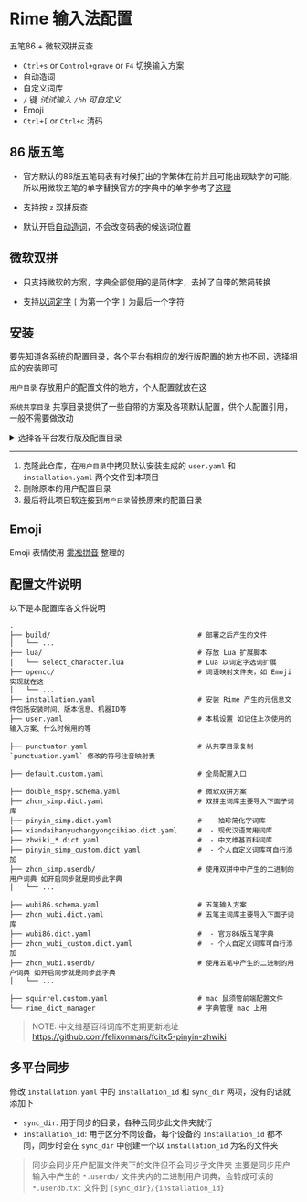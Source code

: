 # Rime 输入法配置

五笔86 + 微软双拼反查

- `Ctrl+s` or `Control+grave` or `F4` 切换输入方案
- 自动造词
- 自定义词库
- `/` 键 _试试输入 `/hh` 可自定义_
- Emoji
- `Ctrl+[` or `Ctrl+c` 清码

## 86 版五笔

- 官方默认的86版五笔码表有时候打出的字繁体在前并且可能出现缺字的可能，所以用微软五笔的单字替换官方的字典中的单字参考了[这理](https://github.com/networm/Rime)

- 支持按 `z` 双拼反查

- 默认开启[自动造词](https://github.com/rime/librime/issues/184)，不会改变码表的候选词位置

## 微软双拼

- 只支持微软的方案，字典全部使用的是简体字，去掉了自带的繁简转换

- 支持[以词定字](https://github.com/BlindingDark/rime-lua-select-character) `[` 为第一个字 `]` 为最后一个字符

## 安装

要先知道各系统的配置目录，各个平台有相应的发行版配置的地方也不同，选择相应的安装即可

`用户目录` 存放用户的配置文件的地方，个人配置就放在这

`系统共享目录` 共享目录提供了一些自带的方案及各项默认配置，供个人配置引用，一般不需要做改动

<details>
<summary>选择各平台发行版及配置目录</summary>
<details>
<summary>Android</summary>
<details>
<summary>Trime</summary>

[Trime](https://github.com/osfans/trime)

- 用户目录：`/storage/emulated/0/Android/data/org.fcitx.fcitx5.android/files/data/rime/`
- 系统共享目录：`/data/user_de/0/org.fcitx.fcitx5.android/usr/share/rime-data/`

</details>
</details>

<details>
<summary>macOS</summary>
<details>
<summary>Squirrel</summary>

[Squirrel](https://github.com/rime/squirrel)

- 用户目录：`~/Library/Rime`
- 系统共享目录：`/Library/Input Methods/Squirrel.app/Contents/SharedSupport/`

</details>
</details>

<details>
<summary>UN*X</summary>
<details>
<summary>Fcitx</summary>

[Fcitx](https://github.com/fcitx/fcitx-rime)

- 用户目录：`~/.config/fcitx/rime`
</details>

<details>
<summary>Fcitx5</summary>

[Fcitx5](https://github.com/fcitx/fcitx5-rime)

- 用户目录：`~/.local/share/fcitx5/rime`
- 系统共享目录：`/usr/share/rime-data`
</details>

<details>
<summary>IBus</summary>

[IBus](https://github.com/rime/ibus-rime)

- 用户目录：`~/.config/ibus/rime`
- 系统共享目录：`/usr/share/rime-data/`
</details>
</details>

<details>
<summary>Windows</summary>
<details>
<summary>Weasel</summary>

[Weasel](https://github.com/rime/weasel)

- 用户目录：`%AppData%\Rime`
</details>
</details>
</details>

---

1. 克隆此仓库，在`用户目录`中拷贝默认安装生成的 `user.yaml` 和 `installation.yaml` 两个文件到本项目
2. 删除原本的用户配置目录
3. 最后将此项目软连接到`用户目录`替换原来的配置目录

## Emoji

Emoji 表情使用 [雾凇拼音](https://github.com/iDvel/rime-ice/tree/main/opencc) 整理的

## 配置文件说明

以下是本配置库各文件说明

```
.
├── build/                                    # 部署之后产生的文件
│   └── ...
├── lua/                                      # 存放 Lua 扩展脚本
│   └── select_character.lua                  # Lua 以词定字选词扩展
├── opencc/                                   # 词语映射文件夹，如 Emoji 实现就在这
│   └── ...
├── installation.yaml                         # 安装 Rime 产生的元信息文件包括安装时间、版本信息、机器ID等
├── user.yaml                                 # 本机设置 如记住上次使用的输入方案、什么时候用的等

├── punctuator.yaml                           # 从共享目录复制 `punctuation.yaml` 修改的符号注音映射表

├── default.custom.yaml                       # 全局配置入口

├── double_mspy.schema.yaml                   # 微软双拼方案
├── zhcn_simp.dict.yaml                       # 双拼主词库主要导入下面子词库
├── pinyin_simp.dict.yaml                     #  - 袖珍简化字词库
├── xiandaihanyuchangyongcibiao.dict.yaml     #  - 现代汉语常用词库
├── zhwiki_*.dict.yaml                        #  - 中文维基百科词库
├── pinyin_simp_custom.dict.yaml              #  - 个人自定义词库可自行添加
├── zhcn_simp.userdb/                         # 使用双拼中中产生的二进制的用户词典 如开启同步就是同步此字典
│   └── ...

├── wubi86.schema.yaml                        # 五笔输入方案
├── zhcn_wubi.dict.yaml                       # 五笔主词库主要导入下面子词库
├── wubi86.dict.yaml                          #  - 官方86版五笔字典
├── zhcn_wubi_custom.dict.yaml                #  - 个人自定义词库可自行添加
├── zhcn_wubi.userdb/                         # 使用五笔中产生的二进制的用户词典 如开启同步就是同步此字典
│   └── ...

├── squirrel.custom.yaml                      # mac 鼠须管前端配置文件
└── rime_dict_manager                         # 字典管理 mac 上用
```

> NOTE: 中文维基百科词库不定期更新地址 https://github.com/felixonmars/fcitx5-pinyin-zhwiki

## 多平台同步

修改 `installation.yaml` 中的 `installation_id` 和 `sync_dir` 两项，没有的话就添加下

- `sync_dir`: 用于同步的目录，各种云同步此文件夹就行
- `installation_id`: 用于区分不同设备，每个设备的 `installation_id` 都不同，同步时会在 `sync_dir` 中创建一个以 `installation_id` 为名的文件夹

> 同步会同步用户配置文件夹下的文件但不会同步子文件夹
> 主要是同步用户输入中产生的 `*.userdb/` 文件夹内的二进制用户词典，会转成可读的 `*.userdb.txt` 文件到 `{sync_dir}/{installation_id}`
